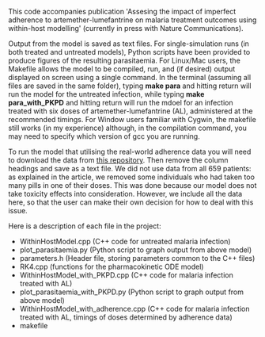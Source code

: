 This code accompanies publication 'Assesing the impact of imperfect adherence to artemether-lumefantrine on malaria treatment outcomes using within-host modelling' (currently in press with Nature Communications).

Output from the model is saved as text files. For single-simulation runs (in both treated and untreated models), Python scripts have been provided to produce figures of the resulting parasitaemia. For Linux/Mac users, the Makefile allows the model to be compiled, run, and (if desired) output displayed on screen using a single command. In the terminal (assuming all files are saved in the same folder), typing **make para** and hitting return will run the model for the untreated infection, while typing **make para_with_PKPD** and hitting return will run the mdoel for an infection treated with six doses of artemether-lumefantrine (AL), administered at the recommended timings. For Window users familiar with Cygwin, the makefile still works (in my experience) although, in the compilation command, you may need to specify which version of gcc you are running.

To run the model that utilising the real-world adherence data you will need to download the data from [this repository](http://actc.lshtm.ac.uk). Then remove the column headings and save as a text file. We did not use data from all 659 patients: as explained in the article, we removed some individuals who had taken too many pills in one of their doses. This was done because our model does not take toxicity effects into consideration. However, we include all the data here, so that the user can make their own decision for how to deal with this issue.

Here is a description of each file in the project:

* WithinHostModel.cpp (C++ code for untreated malaria infection)
* plot_parasitaemia.py (Python script to graph output from above model)
* parameters.h (Header file, storing parameters common to the C++ files)
* RK4.cpp (functions for the pharmacokinetic ODE model)
* WithinHostModel_with_PKPD.cpp (C++ code for malaria infection treated with AL)
* plot_parasitaemia_with_PKPD.py (Python script to graph output from above model)
* WithinHostModel_with_adherence.cpp (C++ code for malaria infection treated with AL, timings of doses determined by adherence data)
* makefile